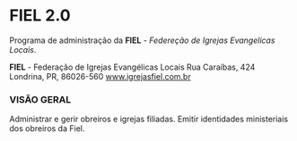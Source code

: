 # FIEL 2.0
Programa de administração da **FIEL** - *Federeção de Igrejas Evangelicas Locais*.

**FIEL** - Federação de Igrejas Evangélicas Locais
Rua Caraíbas, 424
Londrina, PR, 86026-560
www.igrejasfiel.com.br


### VISÃO GERAL
Administrar e gerir obreiros e igrejas filiadas. Emitir identidades ministeriais dos obreiros da Fiel.

